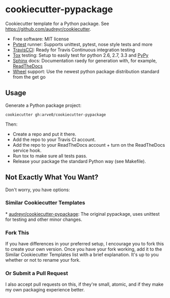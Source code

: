 cookiecutter-pypackage
======================

Cookiecutter template for a Python package. See
<https://github.com/audreyr/cookiecutter>.

-   Free software: MIT license
-   [Pytest](http://pytest.org/) runner: Supports unittest, pytest, nose
    style tests and more
-   [TravisCCI](http://travis-ci.org/): Ready for Travis Continuous
    integration testing
-   [Tox](http://testrun.org/tox/) testing: Setup to easily test for
    python 2.6, 2.7, 3.3 and [PyPy](http://pypy.org/)
-   [Sphinx](http://sphinx-doc.org/) docs: Documentation raedy for
    generation with, for example,
    [ReadTheDocs](https://readthedocs.org/)
-   [Wheel](http://pythonwheels.com) support: Use the newest python
    package distribution standard from the get go

Usage
-----

Generate a Python package project:

    cookiecutter gh:arve0/cookiecutter-pypackage

Then:

-   Create a repo and put it there.
-   Add the repo to your Travis CI account.
-   Add the repo to your ReadTheDocs account + turn on the ReadTheDocs
    service hook.
-   Run tox to make sure all tests pass.
-   Release your package the standard Python way (see Makefile).

Not Exactly What You Want?
--------------------------

Don't worry, you have options:

### Similar Cookiecutter Templates

\*
[audreyr/cookiecutter-pypackage](https://github.com/Nekroze/cookiecutter-pypackage):
The original pypackage, uses unittest for testing and other minor
changes.

### Fork This

If you have differences in your preferred setup, I encourage you to fork
this to create your own version. Once you have your fork working, add it
to the Similar Cookiecutter Templates list with a brief explanation.
It's up to you whether or not to rename your fork.

### Or Submit a Pull Request

I also accept pull requests on this, if they're small, atomic, and if
they make my own packaging experience better.

